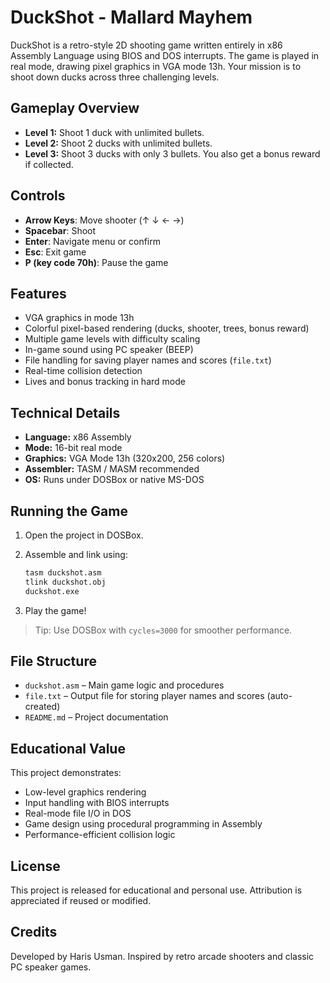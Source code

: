 # DuckShot - Mallard Mayhem

DuckShot is a retro-style 2D shooting game written entirely in x86 Assembly Language using BIOS and DOS interrupts. The game is played in real mode, drawing pixel graphics in VGA mode 13h. Your mission is to shoot down ducks across three challenging levels.

## Gameplay Overview

- **Level 1:** Shoot 1 duck with unlimited bullets.
- **Level 2:** Shoot 2 ducks with unlimited bullets.
- **Level 3:** Shoot 3 ducks with only 3 bullets. You also get a bonus reward if collected.

## Controls
- **Arrow Keys**: Move shooter (↑ ↓ ← →)
- **Spacebar**: Shoot
- **Enter**: Navigate menu or confirm
- **Esc**: Exit game
- **P (key code 70h)**: Pause the game

## Features

- VGA graphics in mode 13h
- Colorful pixel-based rendering (ducks, shooter, trees, bonus reward)
- Multiple game levels with difficulty scaling
- In-game sound using PC speaker (BEEP)
- File handling for saving player names and scores (`file.txt`)
- Real-time collision detection
- Lives and bonus tracking in hard mode

## Technical Details

- **Language:** x86 Assembly
- **Mode:** 16-bit real mode
- **Graphics:** VGA Mode 13h (320x200, 256 colors)
- **Assembler:** TASM / MASM recommended
- **OS:** Runs under DOSBox or native MS-DOS
  
## Running the Game

1. Open the project in DOSBox.
2. Assemble and link using:

    ```bash
    tasm duckshot.asm
    tlink duckshot.obj
    duckshot.exe
    ```

3. Play the game!

> Tip: Use DOSBox with `cycles=3000` for smoother performance.


## File Structure

- `duckshot.asm` – Main game logic and procedures
- `file.txt` – Output file for storing player names and scores (auto-created)
- `README.md` – Project documentation


## Educational Value

This project demonstrates:
- Low-level graphics rendering
- Input handling with BIOS interrupts
- Real-mode file I/O in DOS
- Game design using procedural programming in Assembly
- Performance-efficient collision logic


## License

This project is released for educational and personal use. Attribution is appreciated if reused or modified.


## Credits

Developed by Haris Usman. Inspired by retro arcade shooters and classic PC speaker games.
